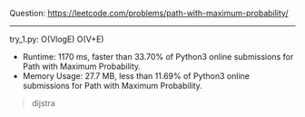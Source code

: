Question: https://leetcode.com/problems/path-with-maximum-probability/

---

try_1.py: O(VlogE) O(V+E)

* Runtime: 1170 ms, faster than 33.70% of Python3 online submissions for Path with Maximum Probability.
* Memory Usage: 27.7 MB, less than 11.69% of Python3 online submissions for Path with Maximum Probability.

> dijstra